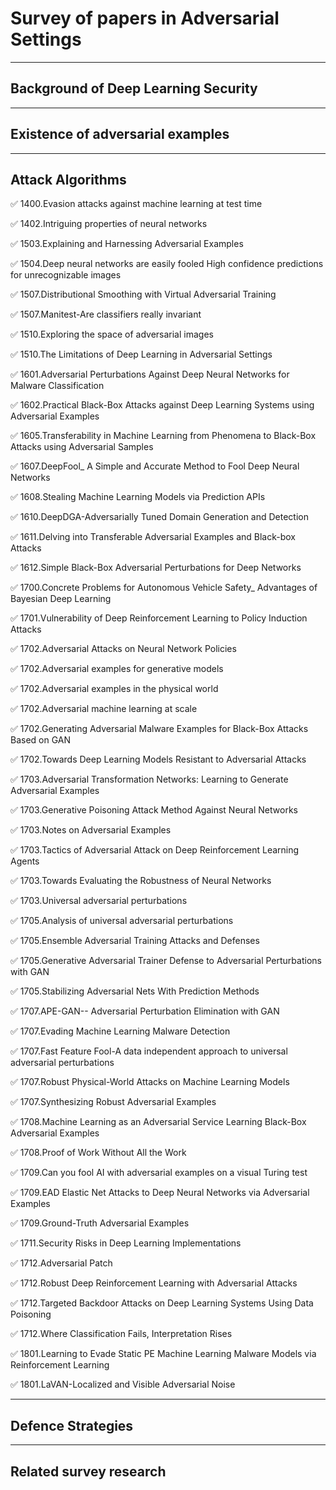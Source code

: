 # Survey of papers in Adversarial Settings

---
## Background of Deep Learning Security

---
## Existence of adversarial examples

---
## Attack Algorithms
:white_check_mark: 1400.Evasion attacks against machine learning at test time

:white_check_mark: 1402.Intriguing properties of neural networks

:white_check_mark: 1503.Explaining and Harnessing Adversarial Examples

:white_check_mark: 1504.Deep neural networks are easily fooled High confidence predictions for unrecognizable images

:white_check_mark: 1507.Distributional Smoothing with Virtual Adversarial Training

:white_check_mark: 1507.Manitest-Are classifiers really invariant

:white_check_mark: 1510.Exploring the space of adversarial images

:white_check_mark: 1510.The Limitations of Deep Learning in Adversarial Settings

:white_check_mark: 1601.Adversarial Perturbations Against Deep Neural Networks for Malware Classification

:white_check_mark: 1602.Practical Black-Box Attacks against Deep Learning Systems using Adversarial Examples

:white_check_mark: 1605.Transferability in Machine Learning from Phenomena to Black-Box Attacks using Adversarial Samples

:white_check_mark: 1607.DeepFool_ A Simple and Accurate Method to Fool Deep Neural Networks

:white_check_mark: 1608.Stealing Machine Learning Models via Prediction APIs

:white_check_mark: 1610.DeepDGA-Adversarially Tuned Domain Generation and Detection

:white_check_mark: 1611.Delving into Transferable Adversarial Examples and Black-box Attacks

:white_check_mark: 1612.Simple Black-Box Adversarial Perturbations for Deep Networks

:white_check_mark: 1700.Concrete Problems for Autonomous Vehicle Safety_ Advantages of Bayesian Deep Learning

:white_check_mark: 1701.Vulnerability of Deep Reinforcement Learning to Policy Induction Attacks

:white_check_mark: 1702.Adversarial Attacks on Neural Network Policies

:white_check_mark: 1702.Adversarial examples for generative models

:white_check_mark: 1702.Adversarial examples in the physical world

:white_check_mark: 1702.Adversarial machine learning at scale

:white_check_mark: 1702.Generating Adversarial Malware Examples for Black-Box Attacks Based on GAN

:white_check_mark: 1702.Towards Deep Learning Models Resistant to Adversarial Attacks

:white_check_mark: 1703.Adversarial Transformation Networks: Learning to Generate Adversarial Examples

:white_check_mark: 1703.Generative Poisoning Attack Method Against Neural Networks

:white_check_mark: 1703.Notes on Adversarial Examples

:white_check_mark: 1703.Tactics of Adversarial Attack on Deep Reinforcement Learning Agents

:white_check_mark: 1703.Towards Evaluating the Robustness of Neural Networks

:white_check_mark: 1703.Universal adversarial perturbations

:white_check_mark: 1705.Analysis of universal adversarial perturbations

:white_check_mark: 1705.Ensemble Adversarial Training Attacks and Defenses

:white_check_mark: 1705.Generative Adversarial Trainer Defense to Adversarial Perturbations with GAN

:white_check_mark: 1705.Stabilizing Adversarial Nets With Prediction Methods

:white_check_mark: 1707.APE-GAN-- Adversarial Perturbation Elimination with GAN

:white_check_mark: 1707.Evading Machine Learning Malware Detection

:white_check_mark: 1707.Fast Feature Fool-A data independent approach to universal adversarial perturbations

:white_check_mark: 1707.Robust Physical-World Attacks on Machine Learning Models

:white_check_mark: 1707.Synthesizing Robust Adversarial Examples

:white_check_mark: 1708.Machine Learning as an Adversarial Service Learning Black-Box Adversarial Examples

:white_check_mark: 1708.Proof of Work Without All the Work

:white_check_mark: 1709.Can you fool AI with adversarial examples on a visual Turing test

:white_check_mark: 1709.EAD Elastic Net Attacks to Deep Neural Networks via Adversarial Examples

:white_check_mark: 1709.Ground-Truth Adversarial Examples

:white_check_mark: 1711.Security Risks in Deep Learning Implementations

:white_check_mark: 1712.Adversarial Patch

:white_check_mark: 1712.Robust Deep Reinforcement Learning with Adversarial Attacks

:white_check_mark: 1712.Targeted Backdoor Attacks on Deep Learning Systems Using Data Poisoning

:white_check_mark: 1712.Where Classification Fails, Interpretation Rises

:white_check_mark: 1801.Learning to Evade Static PE Machine Learning Malware Models via Reinforcement Learning

:white_check_mark: 1801.LaVAN-Localized and Visible Adversarial Noise

---
## Defence Strategies

---
## Related survey research
